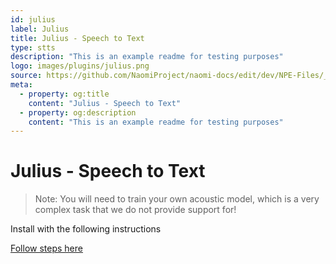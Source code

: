 ```yaml
---
id: julius
label: Julius
title: Julius - Speech to Text
type: stts
description: "This is an example readme for testing purposes"
logo: images/plugins/julius.png
source: https://github.com/NaomiProject/naomi-docs/edit/dev/NPE-Files/_plugins_stts/Julius/readme.md
meta:
  - property: og:title
    content: "Julius - Speech to Text"
  - property: og:description
    content: "This is an example readme for testing purposes"
---
```


# Julius - Speech to Text

<PluginLogo/>

>Note: You will need to train your own acoustic model, which is a very complex task that we do not provide support for!

Install with the following instructions

[Follow steps here](https://julius.osdn.jp/juliusbook/en/desc_install.html)


<EditPageLink/>
